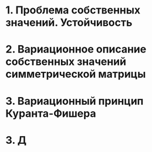 # 1. Проблема собственных значений. Устойчивость
# 2. Вариационное описание собственных значений симметрической матрицы
# 3. Вариационный принцип Куранта-Фишера
# 3. Д